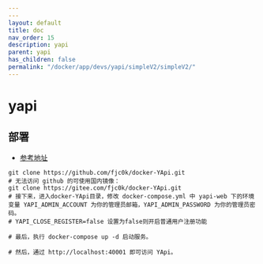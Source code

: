 ```yaml
---
---
layout: default
title: doc
nav_order: 15
description: yapi
parent: yapi
has_children: false
permalink: "/docker/app/devs/yapi/simpleV2/simpleV2/"
---
```


# yapi

## 部署

- [参考地址](https://github.com/fjc0k/docker-YApi)

```shell
git clone https://github.com/fjc0k/docker-YApi.git
# 无法访问 github 的可使用国内镜像：
git clone https://gitee.com/fjc0k/docker-YApi.git
# 接下来，进入docker-YApi目录，修改 docker-compose.yml 中 yapi-web 下的环境变量 YAPI_ADMIN_ACCOUNT 为你的管理员邮箱，YAPI_ADMIN_PASSWORD 为你的管理员密码。
# YAPI_CLOSE_REGISTER=false 设置为false则开启普通用户注册功能

# 最后，执行 docker-compose up -d 启动服务。

# 然后，通过 http://localhost:40001 即可访问 YApi。
```
